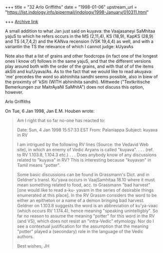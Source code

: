 +++
title = "32 Arlo Griffiths"
date = "1998-01-06"
upstream_url = "https://list.indology.info/pipermail/indology/1998-January/010311.html"

+++
[Archive link](https://list.indology.info/pipermail/indology/1998-January/010311.html)

A small addition to what Jan just said on kuyava: the Vaajasaneyi SaMhitaa
yajuS to which he refers occurs in the MS (2,11,4), KS (18,9), KapKS
(28,9) and TS (4,7,4,2) and the KANva recension (VSK 19,4,4) as well, and
with a variantin the TS the relevance of which I cannot judge: kUyavAs

Note also that a list of grains and other foodcrops (in fact one of the
longest ones I know of) follows in the same yajuS, and that the different
versions play around both with the order of the grains, and with that of
of the items akSiti and ku/Uyava/As.
        As to the fact that we would like to read akuyava: 'me' precedes
the word so abhinihita sandhi seems possible, also in biew of the
proximity of 'kSiti (WITH abhinihita sandhi). Mittwede ("Textkritische
Bemerkungen zur MaitrAyaNI SaMhitA") does not discuss this option,
however.

Arlo Griffiths





On Tue, 6 Jan 1998, Jan E.M. Houben wrote:

> Am I right that so far no-one has reacted to:
>
> Date:    Sun, 4 Jan 1998 15:57:33 EST
> From:    Palaniappa <Palaniappa at AOL.COM>
> Subject: kuyava in RV
>
> I am intrigued by the following RV lines (Source: the Vedavid Web site), in
> which an enemy of Vedic Aryans is called "kuyava". . . . (ref. to RV 1.103.8,
> 1.104.3 etc.) . . . Does anybody know of any
> discussions related to "kuyava" in RV? This is interesting because "kuyavan" in
> Tamil means "potter".
>
> Some basic discussions can be found in Grassmann's Dict. and in Geldner's
> transl. Ku'yava occurs in VaajSamhitaa 18.10 where it must mean something
> related to food, acc. to Grassmann "bad harvest" [one would like to read a-ku-
> yavam in the series of desirable things enumerated at this place]. In the RV
> Grassm considers the word to be either an epitheton or a name of a demon
> bringing bad harvest. Geldner on 1.103.8 suggests the word is an abbreviation
> of ku'ya-vaac (which occurs RV 1.174.4), hence meaning "speaking
> unintelligbly". So far no reason to assume the meaning "potter" for this word
> in the RV (and VS), which does not resist an "intra-Vedic" etymology. Nor do I
> see a contextual justification for the assumption that the meaning "potter"
> played a (secondary) role in the language of the Vedic authors.
>
> Best wishes, JH
>



